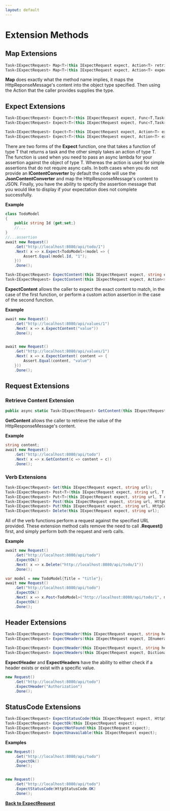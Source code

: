 ```yaml
---
layout: default
---
```


# Extension Methods

## Map Extensions

``` csharp
Task<IExpectRequest> Map<T>(this IExpectRequest expect, Action<T> retrieveObject);
Task<IExpectRequest> Map<T>(this IExpectRequest expect, Action<T> expectedAction, IContentConverter<T> converter)
```

**Map** does exactly what the method name implies, it maps the HttpReponseMessage's content into the object type specified. Then using the Action that the caller provides supplies the type.

## Expect Extensions

``` csharp
Task<IExpectRequest> Expect<T>(this IExpectRequest expect, Func<T,Task> taskFunc, string assertMessage = null);
Task<IExpectRequest> Expect<T>(this IExpectRequest expect, Func<T,Task> taskFunc, IContentConverter<T> converter, string assertMessage = null);

Task<IExpectRequest> Expect<T>(this IExpectRequest expect, Action<T> expectedAction, string assertMessage = null);
Task<IExpectRequest> Expect<T>(this IExpectRequest expect, Action<T> expectedAction, IContentConverter<T> converter, string assertMessage = null); 
```

There are two forms of the **Expect** function, one that takes a function of type T that returns a task and the other simply takes an action of type T. The function is used when you need to pass an async lambda for your assertion against the object of type T. Whereas the action is used for simple assertions that do not require async calls. In both cases when you do not provide an **IContentConverter** by default the code will use the **JsonContentConverter<T>** and map the HttpResponseMessage's content to JSON. Finally, you have the ability to specify the assertion message that you would like to display if your expectation does not complete successfully.


**Example**
``` csharp
class TodoModel
{
    public string Id {get;set;}
    //...
}
//...assertion
await new Request()
    .Get("http://localhost:8080/api/todo/1")
    .Next( x => x.Expect<TodoModel>(model => {
        Assert.Equal(model.Id, "1");
    }))
    .Done();

```

``` csharp
Task<IExpectRequest> ExpectContent(this IExpectRequest expect, string expectedContent);
Task<IExpectRequest> ExpectContent(this IExpectRequest expect, Action<string> expectedContentAction);
```

**ExpectContent** allows the caller to expect the exact content to match, in the case of the first function, or perform a custom action assertion in the case of the second function. 


**Example**
``` csharp
await new Request()
    .Get("http://localhost:8080/api/values/1")
    .Next( x => x.ExpectContent("value"))
    .Done();


await new Request()
    .Get("http://localhost:8080/api/values/1")
    .Next( x => x.ExpectContent( content => {
        Assert.Equal(content, "value")
    }))
    .Done();
```


## Request Extensions

### Retrieve Content Extension


``` csharp
public async static Task<IExpectRequest> GetContent(this IExpectRequest expect, Action<string> contentRetriever);
```

**GetContent** allows the caller to retrieve the value of the HttpResponseMessage's content.

**Example**
``` csharp
string content;
await new Request()
    .Get("http://localhost:8080/api/todo")
    .Next( x => x.GetContent(c => content = c))
    .Done();
```

### Verb Extensions

``` csharp
Task<IExpectRequest> Get(this IExpectRequest expect, string url);
Task<IExpectRequest> Post<T>(this IExpectRequest expect, string url, T content);
Task<IExpectRequest> Put<T>(this IExpectRequest expect, string url, T content);
Task<IExpectRequest> Post(this IExpectRequest expect, string url, HttpContent content);
Task<IExpectRequest> Put(this IExpectRequest expect, string url, HttpContent content);
Task<IExpectRequest> Delete(this IExpectRequest expect, string url);
```

All of the verb functions perform a request against the specified URL provided. These extension method calls remove the need to call **.Request()** first, and simply perform both the request and verb calls.

**Example**
``` csharp
await new Request()
    .Get("http://localhost:8080/api/todo")
    .ExpectOk()    
    .Next( x => x.Delete("http://localhost:8080/api/todo/1"))
    .Done();

var model = new TodoModel{Title = "title"};
await new Request()
    .Get("http://localhost:8080/api/todo")
    .ExpectOk()
    .Next( x => x.Post<TodoModel>("http://localhost:8080/api/todo/1", model))
    .ExpectOk()    
    .Done();
```

## Header Extensions

``` csharp
Task<IExpectRequest> ExpectHeader(this IExpectRequest expect, string headerKey);
Task<IExpectRequest> ExpectHeaders(this IExpectRequest expect, IEnumerable<string> headers);

Task<IExpectRequest> ExpectHeader(this IExpectRequest expect, string headerKey, string headerValue);
Task<IExpectRequest> ExpectHeaders(this IExpectRequest expect, Dictionary<string,string> headers);
```

**ExpectHeader** and **ExpectHeaders** have the ability to either check if a header exists or exist with a specific value.

``` csharp
new Request()
    .Get("http://localhost:8080/api/todo")
    .ExpectHeader("Authorization")
    .Done();    
```


## StatusCode Extensions

``` csharp
Task<IExpectRequest> ExpectStatusCode(this IExpectRequest expect, HttpStatusCode expectedStatusCode);
Task<IExpectRequest> ExpectOk(this IExpectRequest expect);
Task<IExpectRequest> ExpectNotFound(this IExpectRequest expect);
Task<IExpectRequest> ExpectUnavailable(this IExpectRequest expect);
```

**Examples**

``` csharp
new Request()
    .Get("http://localhost:8080/api/todo")
    .ExpectOk()
    .Done();


new Request()
    .Get("http://localhost:8080/api/todo")
    .ExpectStatusCode(HttpStatusCode.OK)
    .Done();    
```


**[Back to ExpectRequest](/api/expect/expect-request.html)**
